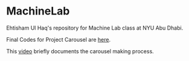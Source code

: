 # MachineLab
Ehtisham Ul Haq's repository for Machine Lab class at NYU Abu Dhabi.

Final Codes for Project Carousel are [here](https://github.com/ayag03/MachineLab/tree/main/final_codes_carousel).

This [video](https://drive.google.com/file/d/1aQfsLokHapktV25AmkcLxwYizAinA2tc/view?usp=drive_link) briefly documents the carousel making process.
